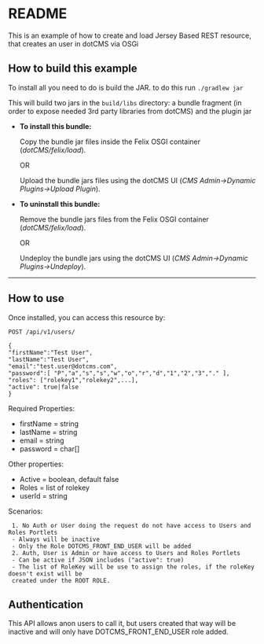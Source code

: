 # README

This is an example of how to create and load Jersey Based REST resource, that creates an user in dotCMS via OSGi 

## How to build this example

To install all you need to do is build the JAR. to do this run
`./gradlew jar`

This will build two jars in the `build/libs` directory: a bundle fragment (in order to expose needed 3rd party libraries from dotCMS) and the plugin jar 

* **To install this bundle:**

    Copy the bundle jar files inside the Felix OSGI container (*dotCMS/felix/load*).
        
    OR
        
    Upload the bundle jars files using the dotCMS UI (*CMS Admin->Dynamic Plugins->Upload Plugin*).

* **To uninstall this bundle:**
    
    Remove the bundle jars files from the Felix OSGI container (*dotCMS/felix/load*).

    OR

    Undeploy the bundle jars using the dotCMS UI (*CMS Admin->Dynamic Plugins->Undeploy*).

---
## How to use

Once installed, you can access this resource by:

```
POST /api/v1/users/

{
"firstName":"Test User",  
"lastName":"Test User",
"email":"test.user@dotcms.com",
"password":[ "P","a","s","s","w","o","r","d","1","2","3","." ],
"roles": ["rolekey1","rolekey2",...],
"active": true|false
}
```

Required Properties:

- firstName = string
- lastName = string
- email = string
- password = char[]

Other properties:
- Active = boolean, default false
- Roles = list of rolekey
- userId = string
	 
Scenarios:

	 1. No Auth or User doing the request do not have access to Users and Roles Portlets
	 - Always will be inactive
	 - Only the	Role DOTCMS_FRONT_END_USER will be added
	 2. Auth, User is Admin or have access to Users and Roles Portlets
	 - Can be active if JSON includes ("active": true)
	 - The list of RoleKey will be use to assign the roles, if the roleKey doesn't exist will be
	 created under the ROOT ROLE.


## Authentication

This API allows anon users to call it, but users created that way will be inactive and will only have DOTCMS_FRONT_END_USER role added.




